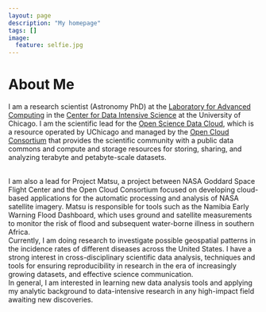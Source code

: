 ```yaml
---
layout: page
description: "My homepage"
tags: []
image:
  feature: selfie.jpg
---
```


# About Me

I am a research scientist (Astronomy PhD) at the [Laboratory for Advanced Computing](http://labcomputing.opensciencedatacloud.org/) in the [Center for Data Intensive Science](http://cdis.uchicago.edu/) at the 
University of Chicago. I am the scientific lead for the [Open Science Data Cloud](http://opensciencedatacloud.org), which is a resource operated by UChicago and managed by the [Open Cloud Consortium](http://opencloudconsortium.org) that provides the scientific community with a public data commons and compute and storage resources for storing, sharing, and analyzing terabyte and petabyte-scale datasets.   

<br>
I am also a lead for Project Matsu, a project between NASA Goddard Space Flight Center and the Open Cloud Consortium focused on developing cloud-based applications for the automatic processing and analysis of NASA satellite imagery. Matsu is responsible for tools such as the Namibia Early Warning Flood Dashboard, which uses ground and satellite measurements to monitor the risk of flood and subsequent water-borne illness in southern Africa.

<br>
Currently, I am doing research to investigate possible geospatial patterns in the incidence rates of different diseases across the United States.  I have a strong interest in cross-disciplinary scientific data analysis, techniques and tools for ensuring reproducibility in research in the era of increasingly growing datasets, and effective science communication.

<br>
In general, I am interested in learning new data analysis tools and applying my analytic background to data-intensive research in any high-impact field awaiting new discoveries.
